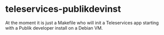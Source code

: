 # teleservices-publikdevinst

At the moment it is just a Makefile who will init a Teleservices app starting with a Publik developer install on a Debian VM.

